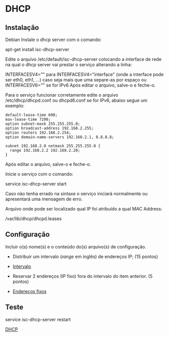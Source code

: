 # DHCP

## Instalação
Debian
Instale o dhcp server com o comando:

apt-get install isc-dhcp-server

Edite o arquivo /etc/default/isc-dhcp-server colocando a interface de rede na qual o dhcp server vai prestar o serviço alterando a linha:

INTERFACESV4="" para INTERFACESV4="interface" (onde a interface pode ser eth0, eth1, ...) caso seja mais que uma separe-as por espaço
ou INTERFACESV6="" se for IPv6
Após editar o arquivo, salve-o e feche-o.

Para o serviço funcionar corretamente edite o arquivo /etc/dhcp/dhcpd.conf ou dhcpd6.conf se for IPv6, abaixo segue um exemplo:
```
default-lease-time 600;
max-lease-time 7200;
option subnet-mask 255.255.255.0;
option broadcast-address 192.168.2.255;
option routers 192.168.2.254;
option domain-name-servers 192.168.2.1, 8.8.8.8;

subnet 192.168.2.0 netmask 255.255.255.0 {
  range 192.168.2.2 192.168.2.20;
}
```
Após editar o arquivo, salve-o e feche-o.

Inicie o serviço com o comando:

service isc-dhcp-server start

Caso não tenha errado na sintaxe o serviço iniciará normalmente ou apresentará uma mensagem de erro.

Arquivo onde pode ser localizado qual IP foi atribuído a qual MAC Address:

/var/lib/dhcp/dhcpd.leases
## Configuração

Incluir o(s) nome(s) e o conteúdo do(s) arquivo(s) de configuração.

- Distribuir um intervalo (*range* em inglês) de endereços IP; (15 pontos)
- 
  [Intervalo](https://github.com/PolianaR/asa-2023-2-2bim/blob/main/invertavlo%20dhcp.png)
  
- Reservar 2 endereços (IP fixo) fora do intervalo do item anterior. (5 pontos)
- 
  [Endereços fixos](https://github.com/PolianaR/asa-2023-2-2bim/blob/main/invertavlo%20dhcp.png)

## Teste
service isc-dhcp-server restart


[DHCP](https://github.com/PolianaR/asa-2023-2-2bim/blob/main/dhcp.png)
